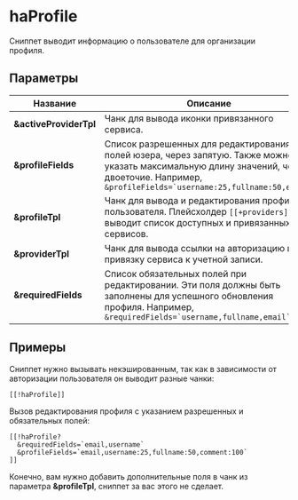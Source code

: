 # haProfile

Сниппет выводит информацию о пользователе для организации профиля.

## Параметры

| Название               | Описание                                                                                                                                                                                          |
|------------------------|---------------------------------------------------------------------------------------------------------------------------------------------------------------------------------------------------|
| **&activeProviderTpl** | Чанк для вывода иконки привязанного сервиса.                                                                                                                                                      |
| **&profileFields**     | Список разрешенных для редактирования полей юзера, через запятую. Также можно указать максимальную длину значений, через двоеточие. Например, ``&profileFields=`username:25,fullname:50,email` `` |
| **&profileTpl**        | Чанк для вывода и редактирования профиля пользователя. Плейсхолдер `[[+providers]]` выводит список доступных и привязанных сервисов.                                                              |
| **&providerTpl**       | Чанк для вывода ссылки на авторизацию или привязку сервиса к учетной записи.                                                                                                                      |
| **&requiredFields**    | Список обязательных полей при редактировании. Эти поля должны быть заполнены для успешного обновления профиля. Например, ``&requiredFields=`username,fullname,email` ``                           |

## Примеры

Сниппет нужно вызывать некэшированным, так как в зависимости от авторизации пользователя он выводит разные чанки:

```modx
[[!haProfile]]
```

Вызов редактирования профиля с указанием разрешенных и обязательных полей:

```modx
[[!haProfile?
  &requiredFields=`email,username`
  &profileFields=`email,username:25,fullname:50,comment:100`
]]
```

Конечно, вам нужно добавить дополнительные поля в чанк из параметра **&profileTpl**, сниппет за вас этого не сделает.
